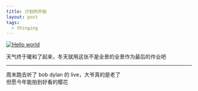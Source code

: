 ```yaml
---
title: 计划的开始
layout: post
tags:
  - thinging
---
```


[![Hello world](/media/files/2014/05/18/20130519233925_40665.jpg)](http://qinerbaby.qiniudn.com/20130519233925_40665.jpg)

天气终于暖和了起来，冬天就用这张不是全景的全景作为最后的作业吧

---

周末跑去听了 bob dylan 的 live，大爷真的是老了  
但愿今年能拍到好看的樱花
